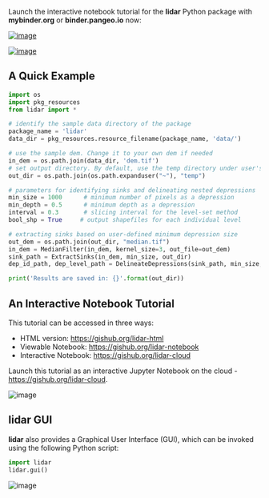 Launch the interactive notebook tutorial for the **lidar** Python
package with **mybinder.org** or **binder.pangeo.io** now:

[![image](https://mybinder.org/badge_logo.svg)](https://gishub.org/lidar-cloud)

[![image](https://binder.pangeo.io/badge.svg)](https://binder.pangeo.io/v2/gh/giswqs/lidar/master?filepath=examples%2Flidar.ipynb)

## A Quick Example

```python
import os
import pkg_resources
from lidar import *

# identify the sample data directory of the package
package_name = 'lidar'
data_dir = pkg_resources.resource_filename(package_name, 'data/')

# use the sample dem. Change it to your own dem if needed
in_dem = os.path.join(data_dir, 'dem.tif')
# set output directory. By default, use the temp directory under user's home directory
out_dir = os.path.join(os.path.expanduser("~"), "temp")

# parameters for identifying sinks and delineating nested depressions
min_size = 1000      # minimum number of pixels as a depression
min_depth = 0.5      # minimum depth as a depression
interval = 0.3       # slicing interval for the level-set method
bool_shp = True     # output shapefiles for each individual level

# extracting sinks based on user-defined minimum depression size
out_dem = os.path.join(out_dir, "median.tif")
in_dem = MedianFilter(in_dem, kernel_size=3, out_file=out_dem)
sink_path = ExtractSinks(in_dem, min_size, out_dir)
dep_id_path, dep_level_path = DelineateDepressions(sink_path, min_size, min_depth, interval, out_dir, bool_shp)

print('Results are saved in: {}'.format(out_dir))
```

## An Interactive Notebook Tutorial

This tutorial can be accessed in three ways:

-   HTML version: <https://gishub.org/lidar-html>
-   Viewable Notebook: <https://gishub.org/lidar-notebook>
-   Interactive Notebook: <https://gishub.org/lidar-cloud>

Launch this tutorial as an interactive Jupyter Notebook on the cloud -
<https://gishub.org/lidar-cloud>.

![image](https://i.imgur.com/aIttPVG.gif)

## lidar GUI

**lidar** also provides a Graphical User Interface (GUI), which can be
invoked using the following Python script:

```python
import lidar
lidar.gui()
```

![image](https://i.imgur.com/eSjcSs9.png)

